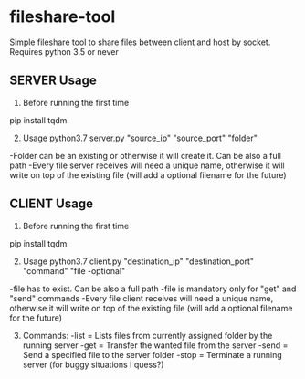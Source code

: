 # fileshare-tool
Simple fileshare tool to share files between client and host by socket.
Requires python 3.5 or never

## SERVER Usage
1. Before running the first time

pip install tqdm

2. Usage
python3.7 server.py "source_ip" "source_port" "folder"

-Folder can be an existing or otherwise it will create it. Can be also a full path
-Every file server receives will need a unique name, otherwise it will write on top of the existing file (will add a optional filename for the future)

## CLIENT Usage
1. Before running the first time

pip install tqdm

2. Usage
python3.7 client.py "destination_ip" "destination_port" "command" "file -optional"

-file has to exist. Can be also a full path
-file is mandatory only for "get" and "send" commands
-Every file client receives will need a unique name, otherwise it will write on top of the existing file (will add a optional filename for the future)

3. Commands:
  -list = Lists files from currently assigned folder by the running server
  -get  = Transfer the wanted file from the server
  -send = Send a specified file to the server folder
  -stop = Terminate a running server (for buggy situations I quess?)
